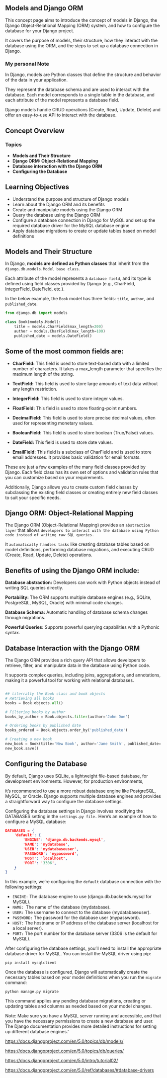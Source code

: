 ## Models and Django ORM
This concept page aims to introduce the concept of models in Django, the Django Object-Relational Mapping (ORM) system, and how to configure the database for your Django project. 

It covers the purpose of models, their structure, how they interact with the database using the ORM, and the steps to set up a database connection in Django.

### **My personal Note**
In Django, models are Python classes that define the structure and behavior of the data in your application.

 They represent the database schema and are used to interact with the database. Each model corresponds to a single table in the database, and each attribute of the model represents a database field.


 Django models handle CRUD operations (Create, Read, Update, Delete) and offer an easy-to-use API to interact with the database.
## Concept Overview
### Topics


- **Models and Their Structure**
- **Django ORM: Object-Relational Mapping**
- **Database interaction with the Django ORM**
- **Configuring the Database**

## Learning Objectives
- Understand the purpose and structure of Django models
- Learn about the Django ORM and its benefits
- Create and manipulate models using the Django ORM
- Query the database using the Django ORM
- Configure a database connection in Django for MySQL and set up the required database driver for the MySQL database engine
- Apply database migrations to create or update tables based on model definitions


## Models and Their Structure
In Django, **models are defined as Python classes** that inherit from the `django.db.models.Model base class`.

Each attribute of the model represents a `database field`, and its type is defined using field classes provided by Django (e.g., CharField, IntegerField, DateField, etc.).

In the below example, the `Book` model has three fields: `title`, `author`, and `published_date`.

```python
from django.db import models

class Book(models.Model):
    title = models.CharField(max_length=200)
    author = models.CharField(max_length=100)
    published_date = models.DateField()

```

## Some of the most common fields are:
- **CharField:** This field is used to store text-based data with a limited number of characters. It takes a max_length parameter that specifies the maximum length of the string.

- **TextField:** This field is used to store large amounts of text data without any length restriction.

- **IntegerField:** This field is used to store integer values.

- **FloatField:** This field is used to store floating-point numbers.

- **DecimalField:** This field is used to store precise decimal values, often used for representing monetary values.

- **BooleanField:** This field is used to store boolean (True/False) values.

- **DateField:** This field is used to store date values.

- **EmailField:** This field is a subclass of CharField and is used to store email 
addresses. It provides basic validation for email formats.


These are just a few examples of the many field classes provided by Django. Each field class has its own set of options and validation rules that you can customize based on your requirements. 


Additionally, Django allows you to create custom field classes by subclassing the existing field classes or creating entirely new field classes to suit your specific needs.

## Django ORM: Object-Relational Mapping
The Django ORM (Object-Relational Mapping) provides an `abstraction layer` that allows `developers to interact with the database using Python code instead of writing raw SQL queries. `

It `automatically handles tasks` like creating database tables based on model definitions, performing database migrations, and executing CRUD (Create, Read, Update, Delete) operations.

## Benefits of using the Django ORM include:

**Database abstraction:** Developers can work with Python objects instead of writing SQL queries directly.

**Portability:** The ORM supports multiple database engines (e.g., SQLite, PostgreSQL, MySQL, Oracle) with minimal code changes.

**Database Schema:** Automatic handling of database schema changes through migrations.

**Powerful Queries:** Supports powerful querying capabilities with a Pythonic syntax.


## Database Interaction with the Django ORM
The Django ORM provides a rich query API that allows developers to retrieve, filter, and manipulate data in the database using Python code. 


It supports complex queries, including joins, aggregations, and annotations, making it a powerful tool for working with relational databases.

```python

## literrally the Book class and book objects
# Retrieving all books
books = Book.objects.all()

# Filtering books by author
books_by_author = Book.objects.filter(author='John Doe')

# Ordering books by published date
books_ordered = Book.objects.order_by('published_date')

# Creating a new book
new_book = Book(title='New Book', author='Jane Smith', published_date='2023-01-01')
new_book.save()

```

## Configuring the Database
By default, Django uses SQLite, a lightweight file-based database, for development environments. However, for production environments, 

it’s recommended to use a more robust database engine like PostgreSQL, MySQL, or Oracle. Django supports multiple database engines and provides a straightforward way to configure the database settings.

Configuring the database settings in Django involves modifying the DATABASES setting in the `settings.py file.` Here’s an example of how to configure a MySQL database:

```json
DATABASES = {
    'default': {
        'ENGINE': 'django.db.backends.mysql',
        'NAME': 'mydatabase',
        'USER': 'mydatabaseuser',
        'PASSWORD': 'mypassword',
        'HOST': 'localhost',
        'PORT': '3306',
    }
}

```
In this example, we’re configuring the `default` database connection with the following settings:

- `ENGINE:` The database engine to use (django.db.backends.mysql for MySQL).
- `NAME: `The name of the database (mydatabase).
- `USER:` The username to connect to the database (mydatabaseuser).
- `PASSWORD:` The password for the database user (mypassword).
- `HOST:` The hostname or IP address of the database server (localhost for a local server).
- `PORT:` The port number for the database server (3306 is the default for MySQL).

After configuring the database settings, you’ll need to install the appropriate database driver for MySQL. You can install the MySQL driver using pip:

`pip install mysqlclient`

Once the database is configured, Django will automatically create the necessary tables based on your model definitions when you run the `migrate` command:

`python manage.py migrate`


This command applies any pending database migrations, creating or updating tables and columns as needed based on your model changes.

Note: Make sure you have a MySQL server running and accessible, and that you have the necessary permissions to create a new database and user. The Django documentation provides more detailed instructions for setting up different database engines.'

https://docs.djangoproject.com/en/5.0/topics/db/models/

https://docs.djangoproject.com/en/5.0/topics/db/queries/

https://docs.djangoproject.com/en/5.0/intro/tutorial02/

https://docs.djangoproject.com/en/5.0/ref/databases/#database-drivers

